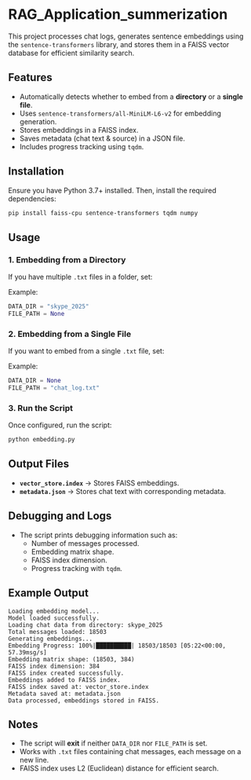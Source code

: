 # RAG_Application_summerization

This project processes chat logs, generates sentence embeddings using the `sentence-transformers` library, and stores them in a FAISS vector database for efficient similarity search.

## Features
- Automatically detects whether to embed from a **directory** or a **single file**.
- Uses `sentence-transformers/all-MiniLM-L6-v2` for embedding generation.
- Stores embeddings in a FAISS index.
- Saves metadata (chat text & source) in a JSON file.
- Includes progress tracking using `tqdm`.

## Installation
Ensure you have Python 3.7+ installed. Then, install the required dependencies:

```bash
pip install faiss-cpu sentence-transformers tqdm numpy
```

## Usage
### 1. **Embedding from a Directory**
If you have multiple `.txt` files in a folder, set:

Example:
```python
DATA_DIR = "skype_2025"
FILE_PATH = None
```

### 2. **Embedding from a Single File**
If you want to embed from a single `.txt` file, set:

Example:
```python
DATA_DIR = None
FILE_PATH = "chat_log.txt"
```

### 3. **Run the Script**
Once configured, run the script:

```bash
python embedding.py
```

## Output Files
- **`vector_store.index`** → Stores FAISS embeddings.
- **`metadata.json`** → Stores chat text with corresponding metadata.

## Debugging and Logs
- The script prints debugging information such as:
  - Number of messages processed.
  - Embedding matrix shape.
  - FAISS index dimension.
  - Progress tracking with `tqdm`.

## Example Output
```
Loading embedding model...
Model loaded successfully.
Loading chat data from directory: skype_2025
Total messages loaded: 18503
Generating embeddings...
Embedding Progress: 100%|██████████| 18503/18503 [05:22<00:00, 57.39msg/s]
Embedding matrix shape: (18503, 384)
FAISS index dimension: 384
FAISS index created successfully.
Embeddings added to FAISS index.
FAISS index saved at: vector_store.index
Metadata saved at: metadata.json
Data processed, embeddings stored in FAISS.
```

## Notes
- The script will **exit** if neither `DATA_DIR` nor `FILE_PATH` is set.
- Works with `.txt` files containing chat messages, each message on a new line.
- FAISS index uses L2 (Euclidean) distance for efficient search.
